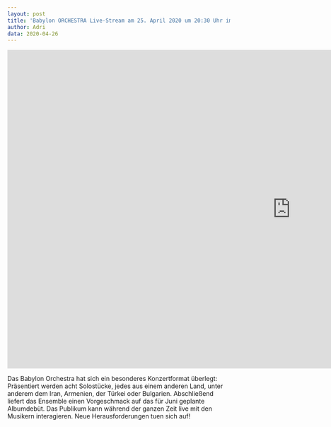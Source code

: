 ```yaml
---
layout: post
title: 'Babylon ORCHESTRA Live-Stream am 25. April 2020 um 20:30 Uhr im Delphi Theater Berlin'
author: Adri
data: 2020-04-26
---
```

 <div class="embed-responsive embed-responsive-16by9">
    <iframe
      width="1280"
      height="720"
      src="https://www.youtube.com/watch?v=o4NdG1nNJ7c"
      frameborder="0"
      allow="autoplay; encrypted-media"
      allowfullscreen
    ></iframe>
  </div>
</div>

Das Babylon Orchestra hat sich ein besonderes Konzertformat überlegt: Präsentiert werden acht Solostücke, jedes aus einem anderen Land, unter anderem dem Iran, Armenien, der Türkei oder Bulgarien. Abschließend liefert das Ensemble einen Vorgeschmack auf das für Juni geplante Albumdebüt. Das Publikum kann während der ganzen Zeit live mit den Musikern interagieren. Neue Herausforderungen tuen sich auf!
